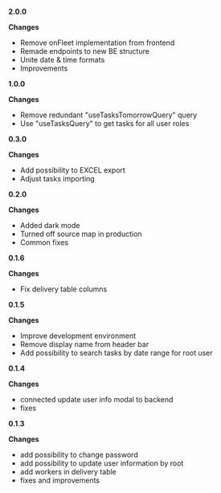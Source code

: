 **2.0.0**

**Changes**
- Remove onFleet implementation from frontend
- Remade endpoints to new BE structure
- Unite date & time formats
- Improvements

**1.0.0**

**Changes**
- Remove redundant "useTasksTomorrowQuery" query
- Use "useTasksQuery" to get tasks for all user roles

**0.3.0**

**Changes**
- Add possibility to EXCEL export
- Adjust tasks importing

**0.2.0**

**Changes**
- Added dark mode
- Turned off source map in production
- Common fixes

**0.1.6**

**Changes**
- Fix delivery table columns

**0.1.5**

**Changes**
- Improve development environment
- Remove display name from header bar
- Add possibility to search tasks by date range for root user

**0.1.4**

**Changes**
- connected update user info modal to backend
- fixes
 
**0.1.3**

**Changes**
- add possibility to change password
- add possibility to update user information by root
- add workers in delivery table
- fixes and improvements
